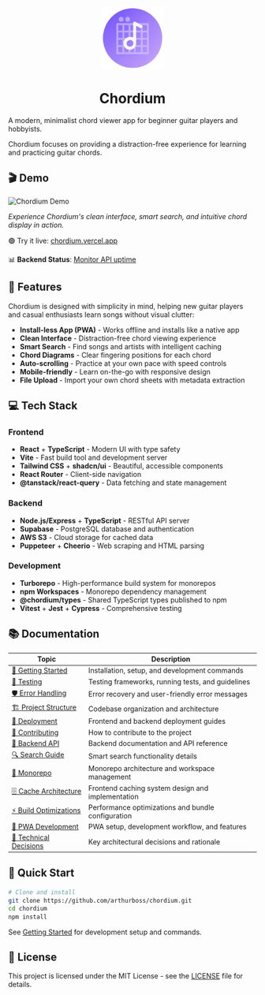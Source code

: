 <p align="center">
  <img src="./frontend/public/favicon-180.png" alt="Chordium Logo" height="128">
</p>

<h1 align="center">Chordium</h1>

A modern, minimalist chord viewer app for beginner guitar players and hobbyists.

Chordium focuses on providing a distraction-free experience for learning and practicing guitar chords.

## 🎬 Demo

![Chordium Demo](./assets/chordium-demo.gif)

_Experience Chordium's clean interface, smart search, and intuitive chord display in action._

🟢 Try it live: [chordium.vercel.app](https://chordium.vercel.app)

📊 **Backend Status**: [Monitor API uptime](https://stats.uptimerobot.com/sIX45GbfwC)

## 🎯 Features

Chordium is designed with simplicity in mind, helping new guitar players and casual enthusiasts learn songs without visual clutter:

- **Install-less App (PWA)** - Works offline and installs like a native app
- **Clean Interface** - Distraction-free chord viewing experience
- **Smart Search** - Find songs and artists with intelligent caching
- **Chord Diagrams** - Clear fingering positions for each chord
- **Auto-scrolling** - Practice at your own pace with speed controls
- **Mobile-friendly** - Learn on-the-go with responsive design
- **File Upload** - Import your own chord sheets with metadata extraction

## 💻 Tech Stack

### Frontend

- **React** + **TypeScript** - Modern UI with type safety
- **Vite** - Fast build tool and development server
- **Tailwind CSS** + **shadcn/ui** - Beautiful, accessible components
- **React Router** - Client-side navigation
- **@tanstack/react-query** - Data fetching and state management

### Backend

- **Node.js/Express** + **TypeScript** - RESTful API server
- **Supabase** - PostgreSQL database and authentication
- **AWS S3** - Cloud storage for cached data
- **Puppeteer** + **Cheerio** - Web scraping and HTML parsing

### Development

- **Turborepo** - High-performance build system for monorepos
- **npm Workspaces** - Monorepo dependency management
- **@chordium/types** - Shared TypeScript types published to npm
- **Vitest** + **Jest** + **Cypress** - Comprehensive testing

## 📚 Documentation

| Topic                                                          | Description                                        |
| -------------------------------------------------------------- | -------------------------------------------------- |
| [🚀 Getting Started](./docs/getting-started.md)                | Installation, setup, and development commands      |
| [🧪 Testing](./docs/testing.md)                                | Testing frameworks, running tests, and guidelines  |
| [🛡️ Error Handling](./docs/error-handling.md)                  | Error recovery and user-friendly error messages    |
| [🏗️ Project Structure](./docs/project-structure.md)            | Codebase organization and architecture             |
| [🚀 Deployment](./docs/deployment.md)                          | Frontend and backend deployment guides             |
| [🤝 Contributing](./CONTRIBUTING.md)                           | How to contribute to the project                   |
| [📖 Backend API](./backend/README.md)                          | Backend documentation and API reference            |
| [🔍 Search Guide](./docs/search-guide.md)                      | Smart search functionality details                 |
| [🏢 Monorepo](./docs/MONOREPO.md)                              | Monorepo architecture and workspace management     |
| [🗄️ Cache Architecture](./docs/cache-architecture.md)          | Frontend caching system design and implementation  |
| [⚡ Build Optimizations](./docs/build-optimizations.md)        | Performance optimizations and bundle configuration |
| [📱 PWA Development](./docs/getting-started.md#pwa-development) | PWA setup, development workflow, and features      |
| [🧠 Technical Decisions](./docs/technical-decisions/README.md) | Key architectural decisions and rationale          |

## 🚀 Quick Start

```sh
# Clone and install
git clone https://github.com/arthurboss/chordium.git
cd chordium
npm install
```

See [Getting Started](./docs/getting-started.md) for development setup and commands.

## 📝 License

This project is licensed under the MIT License - see the [LICENSE](./LICENSE) file for details.
